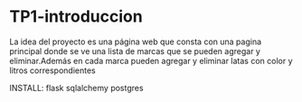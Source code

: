 # TP1-introduccion

La idea del proyecto es una página web que consta con una pagina principal donde se ve una lista de marcas que se pueden agregar y eliminar.Además en cada marca pueden agregar y eliminar latas con color y litros correspondientes


INSTALL:
flask
sqlalchemy
postgres

